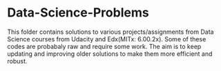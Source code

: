 # Data-Science-Problems

This folder contains solutions to various projects/assignments from Data Science courses from Udacity and Edx(MITx: 6.00.2x).
Some of these codes are probabaly raw and require some work. The aim is to keep updating and improving older solutions to make them more efficient and robust.
